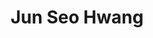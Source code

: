 ---
title: "Jun Seo Hwang"
role: "research assistant"
image: "/assets/images/team/junseohwang.jpg"
excerpt: "Jun Seo Hwang is a dedicated Research Assistant contributing to the Perceptual Intelligence Lab's projects. He focuses on neurofeedback and behavioral experiments."
layout: default
permalink: /team/junseohwang/
---